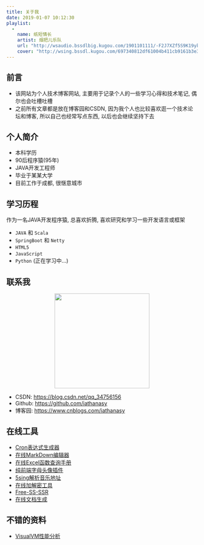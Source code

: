 ```yaml
---
title: 关于我
date: 2019-01-07 10:12:30
playlist:
  -
    name: 纸短情长
    artist: 烟把儿乐队
    url: "http://wsaudio.bssdlbig.kugou.com/1901101111/-F2J7XZf5S9K19yktDnPcw/1547176284/bss/extname/wsaudio/f12c21698119de686ee4731142862da2.mp3"
    cover: "http://wsing.bssdl.kugou.com/697340812df61004b411cb9161b3e367.jpg_188x188.jpg?param=130y130"
---
```

## 前言
- 该网站为个人技术博客网站, 主要用于记录个人的一些学习心得和技术笔记, 偶尔也会吐槽吐槽
- 之前所有文章都是放在博客园和CSDN, 因为我个人也比较喜欢逛一个技术论坛和博客, 所以自己也经常写点东西, 以后也会继续坚持下去

## 个人简介

- 本科学历
- 90后程序猿(95年)
- JAVA开发工程师
- 毕业于某某大学
- 目前工作于成都, 很惬意城市


## 学习历程
作为一名JAVA开发程序猿, 总喜欢折腾, 喜欢研究和学习一些开发语言或框架

- `JAVA` 和 `Scala`
- `SpringBoot` 和 `Netty`
- `HTML5`
- `JavaScript`
- `Python` (正在学习中...)



## 联系我
[^_^]:
    看不见我

[>_<]:
    看不见我

[>_>]:
	还是看不见我
<div style="text-align: center">
	<img src="/images/head.jpg" width="250" height="250">
</div>

- CSDN: https://blog.csdn.net/qq_34756156
- Github: https://github.com/iathanasy
- 博客园: https://www.cnblogs.com/iathanasy

## 在线工具

- [Cron表达式生成器](https://iathanasy.github.io/html/cron)
- [在线MarkDown编辑器](https://iathanasy.github.io/html/markdown)
- [在线Excel函数查询手册](https://iathanasy.github.io/html/excel)
- [纯前端字母头像插件](https://iathanasy.github.io/html/avatar)
- [5sing解析音乐地址](https://www.huyahaha.com/index/sing5)
- [在线加解密工具](http://tool.oschina.net/encrypt?type=2)
- [Free-SS-SSR](https://dxxzst.github.io/Free-SS-SSR)
- [在线文档生成](https://www.vuepress.cn/)


## 不错的资料

- [VisualVM性能分析](https://www.cnblogs.com/wade-xu/p/4369094.html)